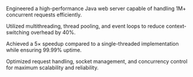 Engineered a high-performance Java web server capable of handling 1M+ concurrent requests efficiently.

Utilized multithreading, thread pooling, and event loops to reduce context-switching overhead by 40%.

Achieved a 5× speedup compared to a single-threaded implementation while ensuring 99.99% uptime.

Optimized request handling, socket management, and concurrency control for maximum scalability and reliability.
